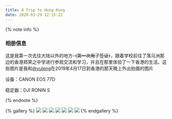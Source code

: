 ```yaml
---
title: A Trip to Hong Kong
date: 2020-03-29 12:15:22
---
```

{% note info %}

### 相册信息

这是我第一次去往大陆以外的地方~~（第一次用了签证）~~，跟着学校前往了落马洲那边的香港郑荣之中学进行参观交流和学习，并且在那里体验了一下香港的生活。这些图片是我和[@yuleng](https://www.yuleng.top/)在2019年4月17日到香港的那天晚上外出拍摄的图片

设备：CANON EOS 77D

稳定器：DJI RONIN S

{% endnote %}

{% gallery %}
![](https://cdn1.tianli0.top/gh/Vikutorika/assets@master/gallery/img/HK/HK-C.JPG)
![](https://cdn1.tianli0.top/gh/Vikutorika/assets@master/gallery/img/HK/HK-DJI-Ronin-S-Box.JPG)
![](https://cdn1.tianli0.top/gh/Vikutorika/assets@master/gallery/img/HK/HK-Metro-Line.JPG)
![](https://cdn1.tianli0.top/gh/Vikutorika/assets@master/gallery/img/HK/HK-Metro-Station.JPG)
![](https://cdn1.tianli0.top/gh/Vikutorika/assets@master/gallery/img/HK/HK-School-Library.JPG)
![](https://cdn1.tianli0.top/gh/Vikutorika/assets@master/gallery/img/HK/HK-Street.JPG)
![](https://cdn1.tianli0.top/gh/Vikutorika/assets@master/gallery/img/HK/HK-Victoria-Me.JPG)
{% endgallery %}